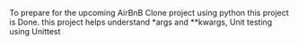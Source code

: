 To prepare for the upcoming AirBnB Clone project using python this project is Done.
this project helps understand *args and **kwargs, Unit testing using Unittest
